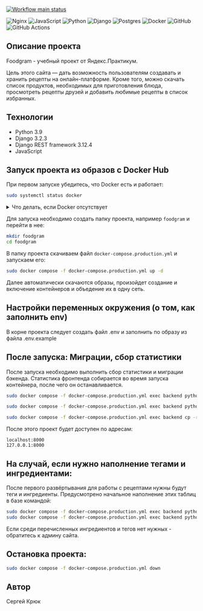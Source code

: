 [![Workflow main status](https://github.com/arefiture/foodgram/actions/workflows/main.yml/badge.svg)](https://github.com/arefiture/foodgram/actions)

![Nginx](https://img.shields.io/badge/nginx-%23009639.svg?style=for-the-badge&logo=nginx&logoColor=white) ![JavaScript](https://img.shields.io/badge/javascript-%23323330.svg?style=for-the-badge&logo=javascript&logoColor=%23F7DF1E) ![Python](https://img.shields.io/badge/python-3670A0?style=for-the-badge&logo=python&logoColor=ffdd54) ![Django](https://img.shields.io/badge/django-%23092E20.svg?style=for-the-badge&logo=django&logoColor=white) ![Postgres](https://img.shields.io/badge/postgres-%23316192.svg?style=for-the-badge&logo=postgresql&logoColor=white) ![Docker](https://img.shields.io/badge/docker-%230db7ed.svg?style=for-the-badge&logo=docker&logoColor=white) ![GitHub](https://img.shields.io/badge/github-%23121011.svg?style=for-the-badge&logo=github&logoColor=white) ![GitHub Actions](https://img.shields.io/badge/github%20actions-%232671E5.svg?style=for-the-badge&logo=githubactions&logoColor=white)

## Описание проекта

Foodgram - учебный проект от Яндекс.Практикум.

Цель этого сайта — дать возможность пользователям создавать и хранить рецепты на онлайн-платформе. Кроме того, можно скачать список продуктов, необходимых для приготовления блюда, просмотреть рецепты друзей и добавить любимые рецепты в список избранных.

## Технологии

- Python 3.9
- Django 3.2.3
- Django REST framework 3.12.4
- JavaScript

## Запуск проекта из образов с Docker Hub

При первом запуске убедитесь, что Docker есть и работает:

```bash
sudo systemctl status docker
```
<details>
    <summary>Что делать, если Docker отсутствует</summary>
    
1. Скачиваем и устанавилваем curl:

    ```bash
    sudo apt update
    sudo apt install curl
    ```

2. С помощью утилиты скачиваем скрипт для установки докера с официального сайта:

    ```bash
    curl -fSL https://get.docker.com -o get-docker.sh 
    ```

3. Запускаем сохраненный скрипт:

    ```bash
    sudo sh ./get-docker.sh
    ```

4. Дополнительно скачиваем утилу Docker Compose:

    ```bash
    sudo apt install docker-compose-plugin 
    ```

5. Проверяем работоспособность Docker:

    ```bash
    sudo systemctl status docker
    ```

</details>

Для запуска необходимо создать папку проекта, например `foodgram` и перейти в нее:

```bash
mkdir foodgram
cd foodgram
```

В папку проекта скачиваем файл `docker-compose.production.yml` и запускаем его:

```bash
sudo docker compose -f docker-compose.production.yml up -d
```

Далее автоматически скачаются образы, произойдет создание и включение контейнеров и объедение их в одну сеть.

## Настройки переменных окружения (о том, как заполнить env)

В корне проекта следует создать файл .env и заполнить по образу из файла .env.example

## После запуска: Миграции, сбор статистики

После запуска необходимо выполнить сбор статистики и миграции бэкенда.
Статистика фронтенда собирается во время запуска контейнера, после чего он останавливается. 

```bash
sudo docker compose -f docker-compose.production.yml exec backend python manage.py migrate

sudo docker compose -f docker-compose.production.yml exec backend python manage.py collectstatic

sudo docker compose -f docker-compose.production.yml exec backend cp -r /app/collected_static/. /backend_static/static/
```

После этого проект будет доступен по адресам:
```
localhost:8000
127.0.0.1:8000
```

## На случай, если нужно наполнение тегами и ингредиентами:

После первого развёртывания для работы с рецептами нужны будут теги и ингредиенты.
Предусмотрено начальное наполнение этих таблиц в базе командой:
```bash
sudo docker compose -f docker-compose.production.yml exec backend python manage.py load_ingridients
sudo docker compose -f docker-compose.production.yml exec backend python manage.py load_tags
```
Если среди перечисленных ингредиентов и тегов нет нужных - обратитесь к админу сайта.

## Остановка проекта:

```bash
sudo docker compose -f docker-compose.production.yml down
```

## Автор

Сергей Крюк